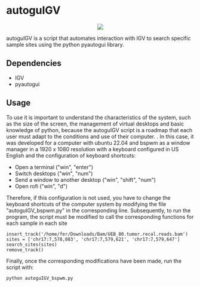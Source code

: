 # autoguIGV

<p align="center">
  <img src="https://github.com/FerAmbriz/autoguIGV/blob/main/Example.gif" height="auto">
</p>

autoguIGV is a script that automates interaction with IGV to search specific sample sites using the python pyautogui library.
## Dependencies
* IGV
* pyautogui

## Usage
To use it is important to understand the characteristics of the system, such as the size of the screen, the management of virtual desktops and basic knowledge of python, because the autoguIGV script is a roadmap that each user must adapt to the conditions and use of their computer. . In this case, it was developed for a computer with ubuntu 22.04 and bspwm as a window manager in a 1920 x 1080 resolution with a keyboard configured in US English and the configuration of keyboard shortcuts:

* Open a terminal ("win", "enter")
* Switch desktops ("win", "num")
* Send a window to another desktop ("win", "shift", "num")
* Open rofi ("win", "d")

Therefore, if this configuration is not used, you have to change the keyboard shortcuts of the computer system by modifying the file "autoguIGV_bspwm.py" in the corresponding line.
Subsequently, to run the program, the script must be modified to call the corresponding functions for each sample in each site

```
insert_track('/home/fer/Downloads/Bam/UEB_80.tumor.recal.reads.bam')
sites = ['chr17:7,578,083', 'chr17:7,579,621', 'chr17:7,579,647']
search_sites(sites)
remove_track()
```

Finally, once the corresponding modifications have been made, run the script with:
```
python autoguIGV_bspwm.py
```
